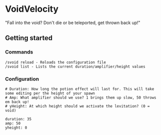 # VoidVelocity

"Fall into the void? Don't die or be teleported, get thrown back up!"

## Getting started

### Commands
```
/svoid reload - Reloads the configuration file
/svoid list - Lists the current duration/amplifier/height values
```

### Configuration
```
# Duration: How long the potion effect will last for. This will take some editing per the height of your spawn
# Amp: What amplifier should we use? 1 brings them up slow, 50 throws em back up! 
# yHeight: At which height should we activate the levitation? (0 = void) 

duration: 35
amp: 50
yheight: 0
```
